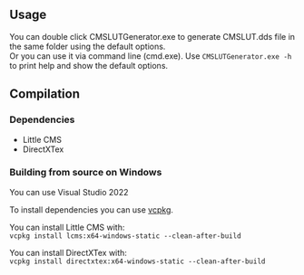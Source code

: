 ## Usage

You can double click CMSLUTGenerator.exe to generate CMSLUT.dds file in the same folder using the default options.  
Or you can use it via command line (cmd.exe). Use `CMSLUTGenerator.exe -h` to print help and show the default options.

## Compilation

### Dependencies

- Little CMS
- DirectXTex

### Building from source on Windows
You can use Visual Studio 2022

To install dependencies you can use [vcpkg](https://github.com/microsoft/vcpkg).

You can install Little CMS with:  
`vcpkg install lcms:x64-windows-static --clean-after-build`

You can install DirectXTex with:  
`vcpkg install directxtex:x64-windows-static --clean-after-build`
